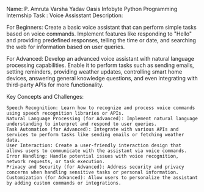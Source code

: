 Name: P. Amruta Varsha Yadav
Oasis Infobyte Python Programming Internship
Task : Voice Assisstant
Description:

For Beginners: Create a basic voice assistant that can perform simple tasks based on voice commands. Implement features like responding to "Hello" and providing predefined responses, telling the time or date, and searching the web for information based on user queries.

For Advanced: Develop an advanced voice assistant with natural language processing capabilities. Enable it to perform tasks such as sending emails, setting reminders, providing weather updates, controlling smart home devices, answering general knowledge questions, and even integrating with third-party APIs for more functionality.

Key Concepts and Challenges:

    Speech Recognition: Learn how to recognize and process voice commands using speech recognition libraries or APIs.
    Natural Language Processing (for Advanced): Implement natural language understanding to interpret and respond to user queries.
    Task Automation (for Advanced): Integrate with various APIs and services to perform tasks like sending emails or fetching weather data.
    User Interaction: Create a user-friendly interaction design that allows users to communicate with the assistant via voice commands.
    Error Handling: Handle potential issues with voice recognition, network requests, or task execution.
    Privacy and Security (for Advanced): Address security and privacy concerns when handling sensitive tasks or personal information.
    Customization (for Advanced): Allow users to personalize the assistant by adding custom commands or integrations.
